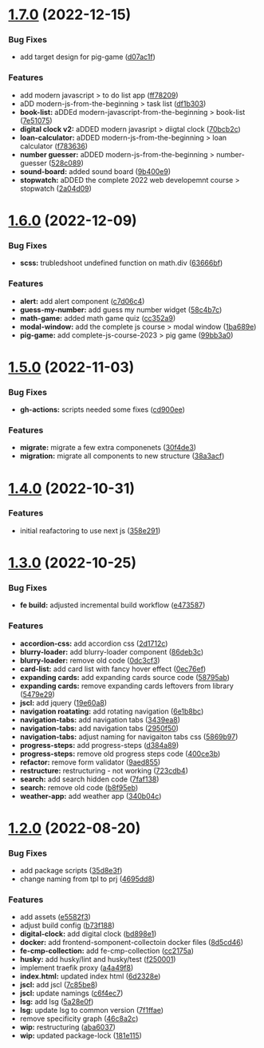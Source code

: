 # [1.7.0](https://github.com/paulAlexSerban/prj--frontend-component-collection/compare/v1.6.0...v1.7.0) (2022-12-15)


### Bug Fixes

* add target design for pig-game ([d07ac1f](https://github.com/paulAlexSerban/prj--frontend-component-collection/commit/d07ac1fd66abe8df33ceca24833e891fc40f9118))


### Features

* add modern javascript > to do list app ([ff78209](https://github.com/paulAlexSerban/prj--frontend-component-collection/commit/ff782095209b11b79a2cb604d306b1784fe699dd))
* aDD modern-js-from-the-beginning > task list ([df1b303](https://github.com/paulAlexSerban/prj--frontend-component-collection/commit/df1b3039751801f18739ec0b30b3f210db4926ac))
* **book-list:** aDDEd modern-javascript-from-the-beginning > book-list ([7e51075](https://github.com/paulAlexSerban/prj--frontend-component-collection/commit/7e51075c42308092644bda267be7c98e044dcc92))
* **digital clock v2:** aDDED modern javasript > diigtal clock ([70bcb2c](https://github.com/paulAlexSerban/prj--frontend-component-collection/commit/70bcb2c2827eafd3b62cf0303f857ba5b78e5572))
* **loan-calculator:** aDDED modern-js-from-the-beginning > loan calculator ([f783636](https://github.com/paulAlexSerban/prj--frontend-component-collection/commit/f783636517f05d42dbdb3429f71cbf3bf16f173b))
* **number guesser:** aDDED modern-js-from-the-beginning > number-guesser ([528c089](https://github.com/paulAlexSerban/prj--frontend-component-collection/commit/528c0899cac055ce89d741830575eb5b4a36f6b8))
* **sound-board:** added sound board ([9b400e9](https://github.com/paulAlexSerban/prj--frontend-component-collection/commit/9b400e9eb5c473082e668aeaac61b52412a2e11d))
* **stopwatch:** aDDED the complete 2022 web developemnt course > stopwatch ([2a04d09](https://github.com/paulAlexSerban/prj--frontend-component-collection/commit/2a04d09f4045d203622b9317ce5268cf1c92219b))

# [1.6.0](https://github.com/paulAlexSerban/prj--frontend-component-collection/compare/v1.5.0...v1.6.0) (2022-12-09)


### Bug Fixes

* **scss:** trubledshoot undefined function on math.div ([63666bf](https://github.com/paulAlexSerban/prj--frontend-component-collection/commit/63666bf9d2a149bc56ae74f85ca23b30e1115e3d))


### Features

* **alert:** add alert component ([c7d06c4](https://github.com/paulAlexSerban/prj--frontend-component-collection/commit/c7d06c49d8681ce1c6e57fa9c8422d622ad959b3))
* **guess-my-number:** add guess my number widget ([58c4b7c](https://github.com/paulAlexSerban/prj--frontend-component-collection/commit/58c4b7cfee5c5f49a5c0b772959b629bdfe50ce0))
* **math-game:** added math game quiz ([cc352a9](https://github.com/paulAlexSerban/prj--frontend-component-collection/commit/cc352a93910b9d521bdb212f1e3d4738ef092630))
* **modal-window:** add the complete js course > modal window ([1ba689e](https://github.com/paulAlexSerban/prj--frontend-component-collection/commit/1ba689ef4b31a5d588a3f2bdf17824bcb79c1deb))
* **pig-game:** add complete-js-course-2023 > pig game ([99bb3a0](https://github.com/paulAlexSerban/prj--frontend-component-collection/commit/99bb3a05e01482c9e0257afa52120689124c1532))

# [1.5.0](https://github.com/paulAlexSerban/prj--frontend-component-collection/compare/v1.4.0...v1.5.0) (2022-11-03)


### Bug Fixes

* **gh-actions:** scripts needed some fixes ([cd900ee](https://github.com/paulAlexSerban/prj--frontend-component-collection/commit/cd900ee5055ee0ef410088334afe89ecb091cdfa))


### Features

* **migrate:** migrate a few extra componenets ([30f4de3](https://github.com/paulAlexSerban/prj--frontend-component-collection/commit/30f4de3508ee79a69d0642ec693f9014121dafe3))
* **migration:** migrate all components to new structure ([38a3acf](https://github.com/paulAlexSerban/prj--frontend-component-collection/commit/38a3acfdf3b8adb729b5d216f9f0e004ff8450b9))

# [1.4.0](https://github.com/paulAlexSerban/prj--frontend-component-collection/compare/v1.3.0...v1.4.0) (2022-10-31)


### Features

* initial reafactoring to use next js ([358e291](https://github.com/paulAlexSerban/prj--frontend-component-collection/commit/358e291b9bc4aa9777f1a55599daf84160df2318))

# [1.3.0](https://github.com/paulAlexSerban/prj--frontend-component-collection/compare/v1.2.0...v1.3.0) (2022-10-25)


### Bug Fixes

* **fe build:** adjusted incremental build workflow ([e473587](https://github.com/paulAlexSerban/prj--frontend-component-collection/commit/e473587664b46a4116eb869543e2d3b4574eb06f))


### Features

* **accordion-css:** add accordion css ([2d1712c](https://github.com/paulAlexSerban/prj--frontend-component-collection/commit/2d1712c7f8e8abc039c5d1860307d45154433b4a))
* **blurry-loader:** add blurry-loader component ([86deb3c](https://github.com/paulAlexSerban/prj--frontend-component-collection/commit/86deb3c5d6950e202154e72fe78f215106f0b90e))
* **blurry-loader:** remove old code ([0dc3cf3](https://github.com/paulAlexSerban/prj--frontend-component-collection/commit/0dc3cf363467c65de381f280455c4138f71efdb7))
* **card-list:** add card list with fancy hover effect ([0ec76ef](https://github.com/paulAlexSerban/prj--frontend-component-collection/commit/0ec76ef1fc570c335574bc0aa16632119315f913))
* **expanding cards:** add expanding cards source code ([58795ab](https://github.com/paulAlexSerban/prj--frontend-component-collection/commit/58795abea8bc553541da7144a8796803f711c9bd))
* **expanding cards:** remove expanding cards leftovers from library ([5479e29](https://github.com/paulAlexSerban/prj--frontend-component-collection/commit/5479e29ebf9c66ec74ae890e880518ccbee08705))
* **jscl:** add jquery ([19e60a8](https://github.com/paulAlexSerban/prj--frontend-component-collection/commit/19e60a88c266b26ec1c206bcf7ff029a02bd58c2))
* **navigation roatating:** add rotating navigation ([6e1b8bc](https://github.com/paulAlexSerban/prj--frontend-component-collection/commit/6e1b8bcfdf7599f9fc50ca1c11955ce6bf90f627))
* **navigation-tabs:** add navigation tabs ([3439ea8](https://github.com/paulAlexSerban/prj--frontend-component-collection/commit/3439ea8aa07bb488fb8d6a5acf9bc1951c272386))
* **navigation-tabs:** add navigation tabs ([2950f50](https://github.com/paulAlexSerban/prj--frontend-component-collection/commit/2950f50271ee18d56f25360f4dea813d833cf841))
* **navigation-tabs:** adjust naming for navigaiton tabs css ([5869b97](https://github.com/paulAlexSerban/prj--frontend-component-collection/commit/5869b9731eb0bfb06d699089971230bb6f586487))
* **progress-steps:** add progress-steps ([d384a89](https://github.com/paulAlexSerban/prj--frontend-component-collection/commit/d384a89a3d276e00b13131af4de6c71f2a98c6b4))
* **progress-steps:** remove old progress steps code ([400ce3b](https://github.com/paulAlexSerban/prj--frontend-component-collection/commit/400ce3b95c7681bd07779175a17ad40fd1e54797))
* **refactor:** remove form validator ([9aed855](https://github.com/paulAlexSerban/prj--frontend-component-collection/commit/9aed855e058cff2ba62533e60a5c3c5dee3d7887))
* **restructure:** restructuring - not working ([723cdb4](https://github.com/paulAlexSerban/prj--frontend-component-collection/commit/723cdb48927c5526e8707944968b2310cbb8ad17))
* **search:** add search hidden code ([7faf138](https://github.com/paulAlexSerban/prj--frontend-component-collection/commit/7faf13822f5d80fb70c0123b14863b2eab3f1028))
* **search:** remove old code ([b8f95eb](https://github.com/paulAlexSerban/prj--frontend-component-collection/commit/b8f95ebab284711806c0136133a3c8d9150aba80))
* **weather-app:** add weather app ([340b04c](https://github.com/paulAlexSerban/prj--frontend-component-collection/commit/340b04c7e24fe597c7222edc510ef07d6fb2bc37))

# [1.2.0](https://github.com/paulAlexSerban/prj--frontend-component-collection/compare/v1.1.0...v1.2.0) (2022-08-20)


### Bug Fixes

* add package scripts ([35d8e3f](https://github.com/paulAlexSerban/prj--frontend-component-collection/commit/35d8e3f152cbd10893323b11cc02a82b4e539b3d))
* change naming from tpl to prj ([4695dd8](https://github.com/paulAlexSerban/prj--frontend-component-collection/commit/4695dd886ef45f0a5f418b1f603c479b07fee0ae))


### Features

* add assets ([e5582f3](https://github.com/paulAlexSerban/prj--frontend-component-collection/commit/e5582f386b0bbaebecfee66e356a4ec929089c45))
* adjust build config ([b73f188](https://github.com/paulAlexSerban/prj--frontend-component-collection/commit/b73f188874d5803c35546c4f313ff47b6d2bf18e))
* **digital-clock:** add digital clock ([bd898e1](https://github.com/paulAlexSerban/prj--frontend-component-collection/commit/bd898e158796c6d3245b79d77b838d724a53b918))
* **docker:** add frontend-somponent-collectoin docker files ([8d5cd46](https://github.com/paulAlexSerban/prj--frontend-component-collection/commit/8d5cd46bacf037d0b88208c0086005675e6f41fc))
* **fe-cmp-collection:** add fe-cmp-collection ([cc2175a](https://github.com/paulAlexSerban/prj--frontend-component-collection/commit/cc2175a2561696b04ad38b7ac7c63e434060e8b1))
* **husky:** add husky/lint and husky/test ([f250001](https://github.com/paulAlexSerban/prj--frontend-component-collection/commit/f2500015b894417461b75fb0039302dd905f4fdb))
* implement traefik proxy ([a4a49f8](https://github.com/paulAlexSerban/prj--frontend-component-collection/commit/a4a49f8db2fb230ac5ef6c66ebe8131ac02f4d25))
* **index.html:** updated index html ([6d2328e](https://github.com/paulAlexSerban/prj--frontend-component-collection/commit/6d2328e7867957382ca38b0a315bd946fb679a1c))
* **jscl:** add jscl ([7c85be8](https://github.com/paulAlexSerban/prj--frontend-component-collection/commit/7c85be861713d97e1a4878aecddac6e813bd914e))
* **jscl:** update namings ([c6f4ec7](https://github.com/paulAlexSerban/prj--frontend-component-collection/commit/c6f4ec70f2ee23b961c6a6b878e7c3864230d6ac))
* **lsg:** add lsg ([5a28e0f](https://github.com/paulAlexSerban/prj--frontend-component-collection/commit/5a28e0fdc0e89f64a24ef20d51dbbbec714120dd))
* **lsg:** update lsg to common version ([7f1ffae](https://github.com/paulAlexSerban/prj--frontend-component-collection/commit/7f1ffae3ccbb887edb201ba70185e2cb6d7fa9bc))
* remove specificity graph ([46c8a2c](https://github.com/paulAlexSerban/prj--frontend-component-collection/commit/46c8a2ce567851900513861abc4b15861ba6ab44))
* **wip:** restructuring ([aba6037](https://github.com/paulAlexSerban/prj--frontend-component-collection/commit/aba60378df38d4e8374850c141c27617a37b640f))
* **wip:** updated package-lock ([181e115](https://github.com/paulAlexSerban/prj--frontend-component-collection/commit/181e115db4af1420baaf84bcd8482f94b82a0cb0))
